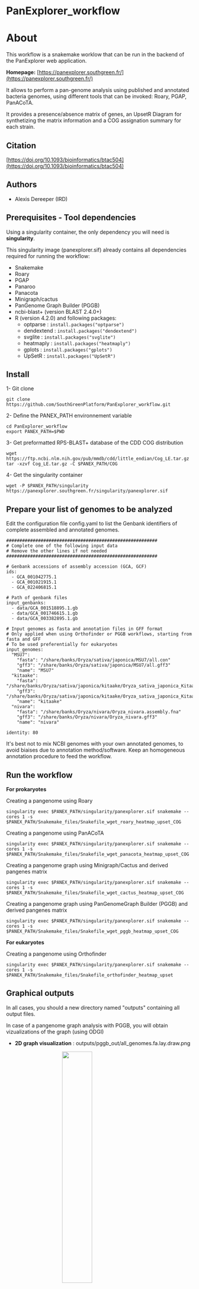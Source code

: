 # PanExplorer_workflow

# About

This workflow is a snakemake worklow that can be run in the backend of the PanExplorer web application.

**Homepage:** [https://panexplorer.southgreen.fr/](https://panexplorer.southgreen.fr/)

It allows to perform a pan-genome analysis using published and annotated bacteria genomes, using different tools that can be invoked: Roary, PGAP, PanACoTA.

It provides a presence/absence matrix of genes, an UpsetR Diagram for synthetizing the matrix information and a COG assignation summary for each strain.


## Citation

[https://doi.org/10.1093/bioinformatics/btac504](https://doi.org/10.1093/bioinformatics/btac504)

## Authors

* Alexis Dereeper (IRD)

## Prerequisites - Tool dependencies

Using a singularity container, the only dependency you will need is **singularity**.

This singularity image (panexplorer.sif) already contains all dependencies required for running the workflow:

- Snakemake
- Roary
- PGAP
- Panaroo
- Panacota
- Minigraph/cactus
- PanGenome Graph Builder (PGGB)
- ncbi-blast+ (version BLAST 2.4.0+)
- R (version 4.2.0) and following packages:
  - optparse : ``install.packages("optparse")``
  - dendextend : ``install.packages("dendextend")``
  - svglite : ``install.packages("svglite")``
  - heatmaply : ``install.packages("heatmaply")``
  - gplots : ``install.packages("gplots")``
  - UpSetR : ``install.packages("UpSetR")``

## Install

1- Git clone

```
git clone https://github.com/SouthGreenPlatform/PanExplorer_workflow.git
```

2- Define the PANEX_PATH environnement variable

```
cd PanExplorer_workflow
export PANEX_PATH=$PWD
```

3- Get preformatted RPS-BLAST+ database of the CDD COG distribution

```
wget https://ftp.ncbi.nlm.nih.gov/pub/mmdb/cdd/little_endian/Cog_LE.tar.gz
tar -xzvf Cog_LE.tar.gz -C $PANEX_PATH/COG
```

4- Get the singularity container

```
wget -P $PANEX_PATH/singularity https://panexplorer.southgreen.fr/singularity/panexplorer.sif
```


## Prepare your list of genomes to be analyzed

Edit the configuration file config.yaml to list the Genbank identifiers of complete assembled and annotated genomes.
```
#########################################################
# Complete one of the following input data
# Remove the other lines if not needed
#########################################################

# Genbank accessions of assembly accession (GCA, GCF)
ids:
  - GCA_001042775.1
  - GCA_001021915.1
  - GCA_022406815.1

# Path of genbank files
input_genbanks:
  - data/GCA_001518895.1.gb
  - data/GCA_001746615.1.gb
  - data/GCA_003382895.1.gb

# Input genomes as fasta and annotation files in GFF format
# Only applied when using Orthofinder or PGGB workflows, starting from fasta and GFF
# To be used preferentially for eukaryotes
input_genomes:
  "MSU7":
    "fasta": "/share/banks/Oryza/sativa/japonica/MSU7/all.con"
    "gff3": "/share/banks/Oryza/sativa/japonica/MSU7/all.gff3"
    "name": "MSU7"
  "kitaake":
    "fasta": "/share/banks/Oryza/sativa/japonica/kitaake/Oryza_sativa_japonica_Kitaake.assembly.fna"
    "gff3": "/share/banks/Oryza/sativa/japonica/kitaake/Oryza_sativa_japonica_Kitaake.gff3"
    "name": "kitaake"
  "nivara":
    "fasta": "/share/banks/Oryza/nivara/Oryza_nivara.assembly.fna"
    "gff3": "/share/banks/Oryza/nivara/Oryza_nivara.gff3"
    "name": "nivara"

identity: 80
```

It's best not to mix NCBI genomes with your own annotated genomes, to avoid biaises due to annotation method/software. Keep an homogeneous annotation procedure to feed the workflow.

## Run the workflow

**For prokaryotes**

Creating a pangenome using Roary

```
singularity exec $PANEX_PATH/singularity/panexplorer.sif snakemake --cores 1 -s $PANEX_PATH/Snakemake_files/Snakefile_wget_roary_heatmap_upset_COG
```

Creating a pangenome using PanACoTA

```
singularity exec $PANEX_PATH/singularity/panexplorer.sif snakemake --cores 1 -s $PANEX_PATH/Snakemake_files/Snakefile_wget_panacota_heatmap_upset_COG
```

Creating a pangenome graph using Minigraph/Cactus and derived pangenes matrix

```
singularity exec $PANEX_PATH/singularity/panexplorer.sif snakemake --cores 1 -s $PANEX_PATH/Snakemake_files/Snakefile_wget_cactus_heatmap_upset_COG
```

Creating a pangenome graph using PanGenomeGraph Builder (PGGB) and derived pangenes matrix

```
singularity exec $PANEX_PATH/singularity/panexplorer.sif snakemake --cores 1 -s $PANEX_PATH/Snakemake_files/Snakefile_wget_pggb_heatmap_upset_COG
```

**For eukaryotes**

Creating a pangenome using Orthofinder

```
singularity exec $PANEX_PATH/singularity/panexplorer.sif snakemake --cores 1 -s $PANEX_PATH/Snakemake_files/Snakefile_orthofinder_heatmap_upset
```

## Graphical outputs

In all cases, you should a new directory named "outputs" containing all output files.

In case of a pangenome graph analysis with PGGB, you will obtain vizualizations of the graph (using ODGI)

* **2D graph visualization** : outputs/pggb_out/all_genomes.fa.lay.draw.png

 <img src="images/all_genomes.fa.lay.draw.png" align="center" width="40%" style="display: block; margin: auto;"/>

* **1D graph visualization** : outputs/pggb_out/all_genomes.fa.og.viz_multiqc.png

 <img src="images/all_genomes.fa.og.viz_multiqc.png" align="center" width="90%" style="display: block; margin: auto;"/>


In all cases, it also includes:

* **ANI (Average Nucleotide Identity)** : outputs/fastani.out.svg

The heatmap chart generated from distances calculated based on the ANI values. 
ANI values are calcultaed using FastANI software.

 <img src="images/fastani.out.svg" align="center" width="90%" style="display: block; margin: auto;"/>
 
* **Presence/absence matrix of accessory genes**: outputs/heatmap.svg.complete.new.svg

Both gene clusters and samples have been ordered using a Hierarchical Clustering.
 
 <img src="images/heatmap.svg.complete.new.svg" align="center" width="90%" style="display: block; margin: auto;"/>

* **Upset plot**: outputs/upsetr.svg

An Upset plot is an alternative to the Venn Diagram used to deal with more than 3 sets.
The total size of each set is represented on the left barplot.
Every possible intersection is represented by the bottom plot, and their occurence is shown on the top barplot.
Each row corresponds to a possible intersection: the filled-in cells show which set is part of an intersection.

 <img src="images/upsetr.svg" align="center" width="90%" style="display: block; margin: auto;"/>

* **Rarefaction curve**: outputs/rarefaction_curves.svg

The rarefaction curve (computed by micropan R package) is the cumulative number of gene clusters we can observe as more and more genomes are being considered.

 <img src="images/rarefaction_curves.svg" align="center" width="70%" style="display: block; margin: auto;"/>
 

## License

GNU General Public GPLv3 License
